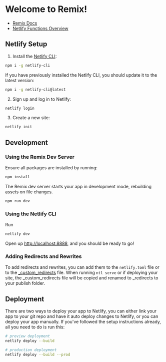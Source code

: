 # Welcome to Remix!

- [Remix Docs](https://remix.run/docs)
- [Netlify Functions Overview](https://docs.netlify.com/functions/overview)

## Netlify Setup

1. Install the [Netlify CLI](https://docs.netlify.com/cli/get-started/):

```sh
npm i -g netlify-cli
```

If you have previously installed the Netlify CLI, you should update it to the latest version:

```sh
npm i -g netlify-cli@latest
```

2. Sign up and log in to Netlify:

```sh
netlify login
```

3. Create a new site:

```sh
netlify init
```

## Development

### Using the Remix Dev Server

Ensure all packages are installed by running:

```sh
npm install
```

The Remix dev server starts your app in development mode, rebuilding assets on file changes.

```sh
npm run dev
```

### Using the Netlify CLI

Run

```sh
netlify dev
```

Open up [http://localhost:8888](http://localhost:8888), and you should be ready to go!

### Adding Redirects and Rewrites

To add redirects and rewrites, you can add them to the `netlify.toml` file or to the [_custom_redirects](_custom_redirects) file. When running `ntl serve` or if deploying your site, the _custom_redirects file will be copied and renamed to _redirects to your publish folder.

## Deployment

There are two ways to deploy your app to Netlify, you can either link your app to your git repo and have it auto deploy changes to Netlify, or you can deploy your app manually. If you've followed the setup instructions already, all you need to do is run this:

```sh
# preview deployment
netlify deploy --build

# production deployment
netlify deploy --build --prod
```
